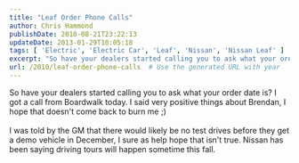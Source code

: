 ```yaml
---
title: "Leaf Order Phone Calls"
author: Chris Hammond
publishDate: 2010-08-21T23:22:13
updateDate: 2013-01-29T10:05:18
tags: [ 'Electric', 'Electric Car', 'Leaf', 'Nissan', 'Nissan Leaf' ]
excerpt: "So have your dealers started calling you to ask what your order date is? I got a call from Boardwalk today. I said very positive things about Brendan, I hope that doesn't come back to burn me ;)  I was told by the GM that there would likely be no test drives before they get a demo vehicle in December, I sure as help hope that isn't true. Nissan has been saying driving tours will happen sometime this fall."
url: /2010/leaf-order-phone-calls  # Use the generated URL with year
---
```

So have your dealers started calling you to ask what your order date is? I got a call from Boardwalk today. I said very positive things about Brendan, I hope that doesn't come back to burn me ;)<br /> <br /> I was told by the GM that there would likely be no test drives before they get a demo vehicle in December, I sure as help hope that isn't true. Nissan has been saying driving tours will happen sometime this fall.
